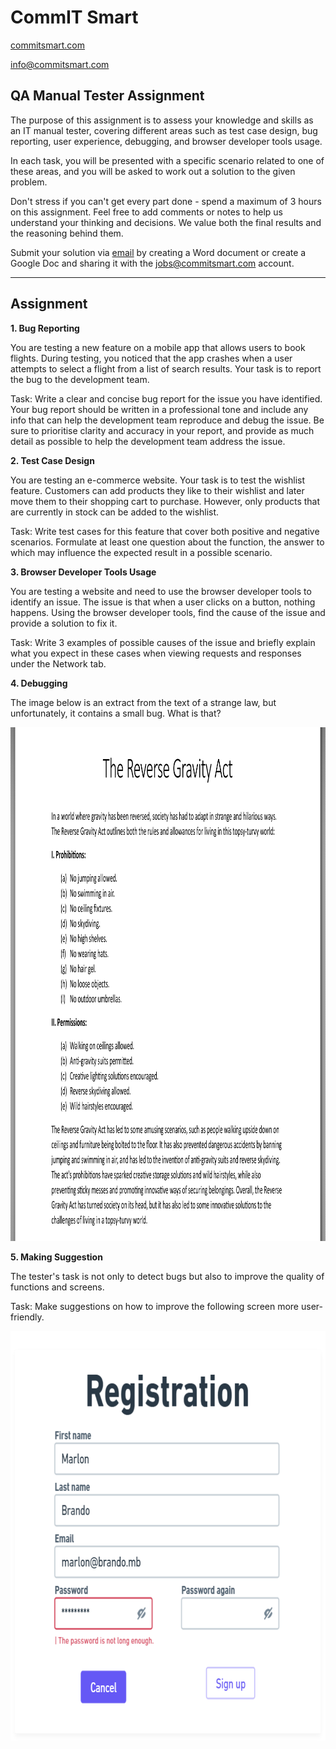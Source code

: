 # CommIT Smart

[commitsmart.com](https://commitsmart.com)

[info@commitsmart.com](mailto:info@commitsmart.com)

## QA Manual Tester Assignment

The purpose of this assignment is to assess your knowledge and skills as an IT manual tester, covering different areas such as test case design, bug reporting, user experience, debugging, and browser developer tools usage.

In each task, you will be presented with a specific scenario related to one of these areas, and you will be asked to work out a solution to the given problem.

Don't stress if you can't get every part done - spend a maximum of 3 hours on this assignment. Feel free to add comments or notes to help us understand your thinking and decisions. We value both the final results and the reasoning behind them.

Submit your solution via [email](mailto:jobs@commitsmart.com) by creating a Word document or create a Google Doc and sharing it with the jobs@commitsmart.com account.

---

## Assignment

**1. Bug Reporting**

You are testing a new feature on a mobile app that allows users to book flights. During testing, you noticed that the app crashes when a user attempts to select a flight from a list of search results. Your task is to report the bug to the development team.

Task:
Write a clear and concise bug report for the issue you have identified. Your bug report should be written in a professional tone and include any info that can help the development team reproduce and debug the issue. Be sure to prioritise clarity and accuracy in your report, and provide as much detail as possible to help the development team address the issue.

**2. Test Case Design**

You are testing an e-commerce website. Your task is to test the wishlist feature. Customers can add products they like to their wishlist and later move them to their shopping cart to purchase. However, only products that are currently in stock can be added to the wishlist. 

Task:
Write test cases for this feature that cover both positive and negative scenarios. Formulate at least one question about the function, the answer to which may influence the expected result in a possible scenario.

**3. Browser Developer Tools Usage**

You are testing a website and need to use the browser developer tools to identify an issue. The issue is that when a user clicks on a button, nothing happens. Using the browser developer tools, find the cause of the issue and provide a solution to fix it. 

Task:
Write 3 examples of possible causes of the issue and briefly explain what you expect in these cases when viewing requests and responses under the Network tab. 

**4. Debugging**

The image below is an extract from the text of a strange law, but unfortunately, it contains a small bug. What is that?

<p align="center">
    <img style="max-width:100%" src="qa_homework_debugging.png" width="1024" height="822">
</p>

**5. Making Suggestion**

The tester's task is not only to detect bugs but also to improve the quality of functions and screens. 

Task:
Make suggestions on how to improve the following screen more user-friendly.

<p align="center">
    <img style="max-width:100%" src="qa_homework_suggestions.png" width="774" height="655">
</p>
